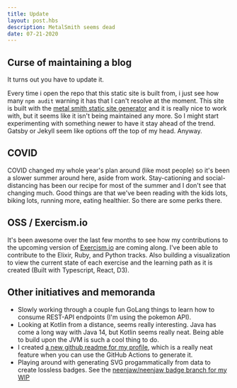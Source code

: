 ```yaml
---
title: Update
layout: post.hbs
description: MetalSmith seems dead
date: 07-21-2020
---
```


## Curse of maintaining a blog

It turns out you have to update it.

Every time i open the repo that this static site is built from, i just see how many `npm audit` warning it has that I can't resolve at the moment. This site is built with the [metal smith static site generator](https://github.com/segmentio/metalsmith) and it is really nice to work with, but it seems like it isn't being maintained any more. So I might start experimenting with something newer to have it stay ahead of the trend. Gatsby or Jekyll seem like options off the top of my head. Anyway.

## COVID

COVID changed my whole year's plan around (like most people) so it's been a slower summer around here, aside from work. Stay-cationing and social-distancing has been our recipe for most of the summer and I don't see that changing much. Good things are that we've been reading with the kids lots, biking lots, running more, eating healthier. So there are some perks there.

## OSS / Exercism.io

It's been awesome over the last few months to see how my contributions to the upcoming version of [Exercism.io](https://exercism.io) are coming along. I've been able to contribute to the Elixir, Ruby, and Python tracks. Also building a visualization to view the current state of each exercise and the learning path as it is created (Built with Typescript, React, D3).

## Other initiatives and memoranda

- Slowly working through a couple fun GoLang things to learn how to consume REST-API endpoints (I'm using the pokemon API).
- Looking at Kotlin from a distance, seems really interesting. Java has come a long way with Java 14, but Kotlin seems really neat. Being able to build upon the JVM is such a cool thing to do.
- I created [a new github readme for my profile](https://github.com/neenjaw/neenjaw/blob/master/README.md), which is a really neat feature when you can use the GitHub Actions to generate it.
- Playing around with generating SVG progammatically from data to create lossless badges. See the [neenjaw/neenjaw badge branch for my WIP](https://github.com/neenjaw/neenjaw/tree/badge)
